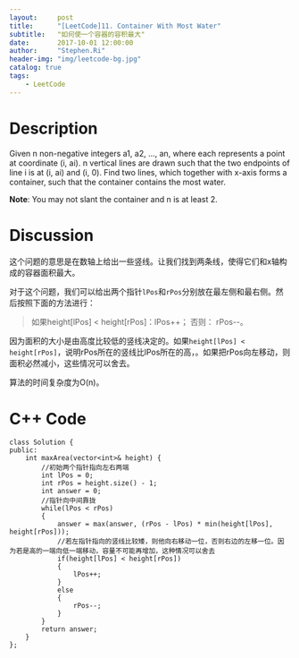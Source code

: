 ```yaml
---
layout:     post
title:      "[LeetCode]11. Container With Most Water"
subtitle:   "如何使一个容器的容积最大"
date:       2017-10-01 12:00:00
author:     "Stephen.Ri"
header-img: "img/leetcode-bg.jpg"
catalog: true
tags:
    - LeetCode
---
```


Description
===========

Given n non-negative integers a1, a2, ..., an, where each represents a point at coordinate (i, ai). n vertical lines are drawn such that the two endpoints of line i is at (i, ai) and (i, 0). Find two lines, which together with x-axis forms a container, such that the container contains the most water.

**Note**: You may not slant the container and n is at least 2.

Discussion
=======

这个问题的意思是在数轴上给出一些竖线。让我们找到两条线，使得它们和x轴构成的容器面积最大。

对于这个问题，我们可以给出两个指针`lPos`和`rPos`分别放在最左侧和最右侧。然后按照下面的方法进行：

> 如果height[lPos] < height[rPos]：lPos++；
> 否则： rPos--。

因为面积的大小是由高度比较低的竖线决定的。如果`height[lPos] < height[rPos]`，说明rPos所在的竖线比lPos所在的高，。如果把rPos向左移动，则面积必然减小，这些情况可以舍去。

算法的时间复杂度为O(n)。

C++ Code
====

```
class Solution {
public:
    int maxArea(vector<int>& height) {
        //初始两个指针指向左右两端
        int lPos = 0;
        int rPos = height.size() - 1;
        int answer = 0;
        //指针向中间靠拢
        while(lPos < rPos)
        {
            answer = max(answer, (rPos - lPos) * min(height[lPos], height[rPos]));
            //若左指针指向的竖线比较矮，则他向右移动一位，否则右边的左移一位。因为若是高的一端向低一端移动，容量不可能再增加，这种情况可以舍去
            if(height[lPos] < height[rPos])
            {
                lPos++;
            }
            else
            {
                rPos--;
            }
        }
        return answer;
    }
};
```
